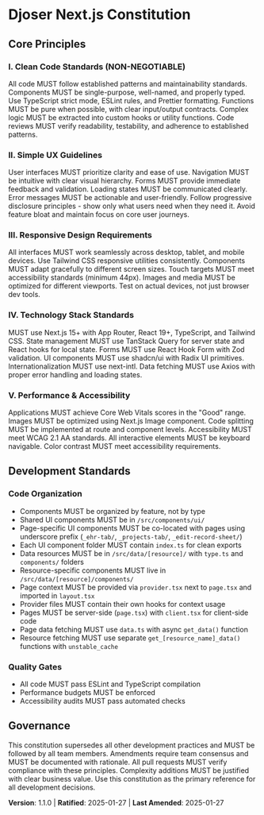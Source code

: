 <!--
Sync Impact Report:
Version change: 1.0.0 → 1.1.0
Modified principles: Code Organization (expanded with specific structure requirements)
Added sections: N/A
Removed sections: Testing Requirements
Templates requiring updates: ✅ plan-template.md, ✅ spec-template.md, ✅ tasks-template.md
Follow-up TODOs: None
-->

# Djoser Next.js Constitution

## Core Principles

### I. Clean Code Standards (NON-NEGOTIABLE)

All code MUST follow established patterns and maintainability standards. Components MUST be single-purpose, well-named, and properly typed. Use TypeScript strict mode, ESLint rules, and Prettier formatting. Functions MUST be pure when possible, with clear input/output contracts. Complex logic MUST be extracted into custom hooks or utility functions. Code reviews MUST verify readability, testability, and adherence to established patterns.

### II. Simple UX Guidelines

User interfaces MUST prioritize clarity and ease of use. Navigation MUST be intuitive with clear visual hierarchy. Forms MUST provide immediate feedback and validation. Loading states MUST be communicated clearly. Error messages MUST be actionable and user-friendly. Follow progressive disclosure principles - show only what users need when they need it. Avoid feature bloat and maintain focus on core user journeys.

### III. Responsive Design Requirements

All interfaces MUST work seamlessly across desktop, tablet, and mobile devices. Use Tailwind CSS responsive utilities consistently. Components MUST adapt gracefully to different screen sizes. Touch targets MUST meet accessibility standards (minimum 44px). Images and media MUST be optimized for different viewports. Test on actual devices, not just browser dev tools.

### IV. Technology Stack Standards

MUST use Next.js 15+ with App Router, React 19+, TypeScript, and Tailwind CSS. State management MUST use TanStack Query for server state and React hooks for local state. Forms MUST use React Hook Form with Zod validation. UI components MUST use shadcn/ui with Radix UI primitives. Internationalization MUST use next-intl. Data fetching MUST use Axios with proper error handling and loading states.

### V. Performance & Accessibility

Applications MUST achieve Core Web Vitals scores in the "Good" range. Images MUST be optimized using Next.js Image component. Code splitting MUST be implemented at route and component levels. Accessibility MUST meet WCAG 2.1 AA standards. All interactive elements MUST be keyboard navigable. Color contrast MUST meet accessibility requirements.

## Development Standards

### Code Organization

- Components MUST be organized by feature, not by type
- Shared UI components MUST be in `/src/components/ui/`
- Page-specific UI components MUST be co-located with pages using underscore prefix (`_ehr-tab/`, `_projects-tab/`, `_edit-record-sheet/`)
- Each UI component folder MUST contain `index.ts` for clean exports
- Data resources MUST be in `/src/data/[resource]/` with `type.ts` and `components/` folders
- Resource-specific components MUST live in `/src/data/[resource]/components/`
- Page context MUST be provided via `provider.tsx` next to `page.tsx` and imported in `layout.tsx`
- Provider files MUST contain their own hooks for context usage
- Pages MUST be server-side (`page.tsx`) with `client.tsx` for client-side code
- Page data fetching MUST use `data.ts` with async `get_data()` function
- Resource fetching MUST use separate `get_[resource_name]_data()` functions with `unstable_cache`

### Quality Gates

- All code MUST pass ESLint and TypeScript compilation
- Performance budgets MUST be enforced
- Accessibility audits MUST pass automated checks

## Governance

This constitution supersedes all other development practices and MUST be followed by all team members. Amendments require team consensus and MUST be documented with rationale. All pull requests MUST verify compliance with these principles. Complexity additions MUST be justified with clear business value. Use this constitution as the primary reference for all development decisions.

**Version**: 1.1.0 | **Ratified**: 2025-01-27 | **Last Amended**: 2025-01-27
